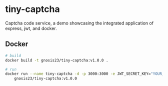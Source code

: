 # tiny-captcha
Captcha code service, a demo showcasing the integrated application of express, jwt, and docker.

## Docker

```bash
# build
docker build -t gnosis23/tiny-captcha:v1.0.0 .

# run
docker run --name tiny-captcha -d -p 3000:3000 -e JWT_SECRET_KEY="YOUR_KEY" \
	gnosis23/tiny-captcha:v1.0.0
```
